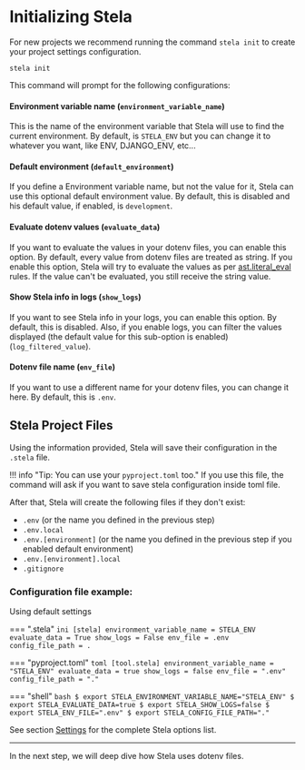 # Initializing Stela

For new projects we recommend running the command `stela init` to create your project settings configuration.

```shell
stela init
```

This command will prompt for the following configurations:

#### Environment variable name (`environment_variable_name`)

This is the name of the environment variable that Stela will use to find the current environment.
By default, is `STELA_ENV` but you can change it to whatever you want, like ENV, DJANGO_ENV, etc...

#### Default environment (`default_environment`)

If you define a Environment variable name, but not the value for it, Stela can use this optional default environment
value.
By default, this is disabled and his default value, if enabled, is `development`.

#### Evaluate dotenv values (`evaluate_data`)

If you want to evaluate the values in your dotenv files, you can enable this option. By default, every value from dotenv
files are treated as string. If you enable this option, Stela will try to evaluate the values as
per [ast.literal_eval](https://docs.python.org/3.9/library/ast.html?highlight=literal_eval#ast.literal_eval) rules.
If the value can't be evaluated, you still receive the string value.

#### Show Stela info in logs (`show_logs`)

If you want to see Stela info in your logs, you can enable this option. By default, this is disabled. Also, if you
enable logs, you can filter the values displayed (the default value for this sub-option is
enabled) (`log_filtered_value`).

#### Dotenv file name (`env_file`)

If you want to use a different name for your dotenv files, you can change it here. By default, this is `.env`.

## Stela Project Files

Using the information provided, Stela will save their configuration in the `.stela` file.

!!! info "Tip: You can use your `pyproject.toml` too."
    If you use this file, the command will ask if you want to save stela configuration inside toml file.

After that, Stela will create the following files if they don't exist:

* `.env` (or the name you defined in the previous step)
* `.env.local`
* `.env.[environment]` (or the name you defined in the previous step if you enabled default environment)
* `.env.[environment].local`
* `.gitignore`

### Configuration file example:

Using default settings

=== ".stela"
    ```ini
    [stela]
    environment_variable_name = STELA_ENV
    evaluate_data = True
    show_logs = False
    env_file = .env
    config_file_path = .
    ```

=== "pyproject.toml"
    ```toml
    [tool.stela]
    environment_variable_name = "STELA_ENV"
    evaluate_data = true
    show_logs = false
    env_file = ".env"
    config_file_path = "."
    ```

=== "shell"
    ```bash
    $ export STELA_ENVIRONMENT_VARIABLE_NAME="STELA_ENV"
    $ export STELA_EVALUATE_DATA=true
    $ export STELA_SHOW_LOGS=false
    $ export STELA_ENV_FILE=".env"
    $ export STELA_CONFIG_FILE_PATH="."
    ```

See section [Settings](settings.md) for the complete Stela options list.

---

In the next step, we will deep dive how Stela uses dotenv files.
